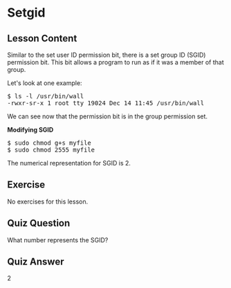 # Setgid

## Lesson Content

Similar to the set user ID permission bit, there is a set group ID (SGID) permission bit. This bit allows a program to run as if it was a member of that group. 

Let's look at one example: 

<pre>$ ls -l /usr/bin/wall
-rwxr-sr-x 1 root tty 19024 Dec 14 11:45 /usr/bin/wall
</pre>

We can see now that the permission bit is in the group permission set. 

<b>Modifying SGID</b>

<pre>$ sudo chmod g+s myfile
$ sudo chmod 2555 myfile
</pre>

The numerical representation for SGID is 2.

## Exercise

No exercises for this lesson.

## Quiz Question

What number represents the SGID?

## Quiz Answer

2